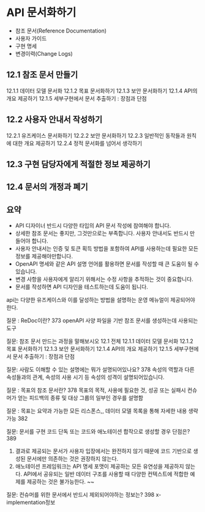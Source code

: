 
# API 문서화하기

- 참조 문서(Reference Documentation) 
- 사용자 가이드
- 구현 명세
- 변경이력(Change Logs)


## 12.1 참조 문서 만들기
12.1.1 데이터 모델 문서화
12.1.2 목표 문서화하기
12.1.3 보안 문서화하기
12.1.4 API의 개요 제공하기
12.1.5 세부구현에서 문서 추출하기 : 장점과 단점

## 12.2 사용자 안내서 작성하기
12.2.1 유즈케이스 문서화하기
12.2.2 보안 문서화하기
12.2.3 일반적인 동작들과 원칙에 대한 개요 제공하기
12.2.4 정적 문서화를 넘어서 생각하기

## 12.3 구현 담당자에게 적절한 정보 제공하기

## 12.4 문서의 개정과 폐기

## 요약
- API 디자이너 반드시 다양한 타입의 API 문서 작성에 참여해야 합니다.
- 상세한 참조 문서는 좋지만, 그것만으로는 부족합니다. 사용자 안내서도 반드시 만들어야 합니다.
- 사용자 안내서는 인증 및 토큰 획득 방법을 포함하여 API를 사용하는데 필요한 모든 정보를 제공해야만합니다.
- OpenAPI 명세와 같은 API 설명 언어를 활용하면 문서를 작성할 때 큰 도움이 될 수 있습니다.
- 변경 사항을 사용자에게 알리기 위해서는 수정 사항을 추적하는 것이 중요합니다.
- 문서를 작성하면 API 디자인을 테스트하는데 도움이 됩니다.


api는 다양한 유즈케이스와 이를 달성하는 방법을 설명하는 운영 메뉴얼이 제공되어야한다.


질문 : ReDoc이란? 373
openAPI 사양 파일을 기반 참조 문서를 생성하는데 사용되는 도구

질문: 참조 문서 만드는 과정을 말해보시오 12.1 전체
12.1.1 데이터 모델 문서화
12.1.2 목표 문서화하기
12.1.3 보안 문서화하기
12.1.4 API의 개요 제공하기
12.1.5 세부구현에서 문서 추출하기 : 장점과 단점

질문: 사람도 이해할 수 있는 설명에는 뭐가 설명되어있나요? 378
속성의 역할과 다른 속성들과의 관계, 속성의 사용 시기 등 속성의 성격이 설명되어있습니다.

질문 : 목표의 참조 문서란? 378
목표의 목적, 사용에 필요한 것, 성공 또는 실패시 컨슈머가 얻는 피드백의 종류 및 대상 그룹의 일부인 경우를 설명함

질문 : 목표는 요약과 가능한 모든 리스폰스,, 데이터 모델 목록을 통해 자세한 내용 생략가능 382

질문: 문서를 구현 코드 단독 또는 코드와 애노테이션 합작으로 생성할 경우 단점은? 389
1. 결과로 제공되는 문서가 사용자 입장에서는 완전하지 않기 때문에 코드 기반으로 생성된 문서에만 의존하는 것은 권장하지 않는다.
2. 애노테이션 프레임워크는 API 명세 포맷이 제공하는 모든 유연성을 제공하지 않는다. API에서 공유되는 일반 데이터 구조를 사용할 때 다양한 컨텍스트에 적합한 예제를 제공하는 것은 불가능한다.
~~

질문: 컨슈머를 위한 문서에서 반드시 제외되어야하는 정보는? 398
x-implementation정보
